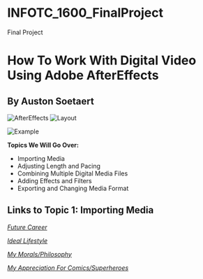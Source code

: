 # INFOTC_1600_FinalProject
Final Project
# How To Work With Digital Video Using Adobe AfterEffects

## By Auston Soetaert

![AfterEffects](https://static1.makeuseofimages.com/wordpress/wp-content/uploads/2022/07/FI-After-Effects-Interface-Logo.jpg)
![Layout]([https://user-images.githubusercontent.com/97974825/158621277-1d22619a-571c-4fa9-9416-12210a20a203.jpg](https://fixthephoto.com/blog/UserFiles/Image/333/after-effects-interface.jpg))

![Example](https://pbblogassets.s3.amazonaws.com/uploads/2018/10/23152117/datag.gif)

**Topics We Will Go Over:**

* Importing Media
* Adjusting Length and Pacing
* Combining Multiple Digital Media Files
* Adding Effects and Filters
* Exporting and Changing Media Format


## Links to Topic 1: Importing Media

[*Future Career*](Page1-FutureCareer.md)

[*Ideal Lifestyle*](Page2-IdealLifestyle.md)

[*My Morals/Philosophy*](Page3-Morals.md)

[*My Appreciation For Comics/Superheroes*](Page4-Appreciation.md)
